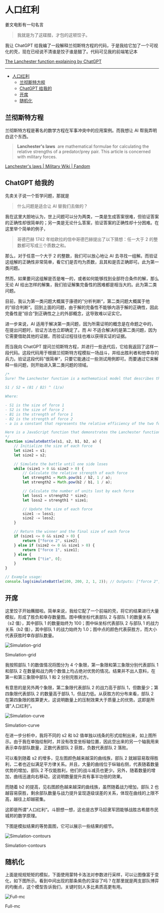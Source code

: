 # 人口红利

姜文电影有一句名言

> 我就是为了这碟醋，才包的这顿饺子。

我让 ChatGPT 给我编了一段解释兰彻斯特方程的代码，于是我给它加了一个可视化的壳，现在已经说不清谁是饺子谁是醋了。代码可见我的前端笔记本

[The Lanchester function explaining by ChatGPT](https://observablehq.com/@listenzcc/the-lanchester-function-explaining-by-chatgpt "The Lanchester function explaining by ChatGPT")

---

-   [人口红利](#人口红利)
    -   [兰彻斯特方程](#兰彻斯特方程)
    -   [ChatGPT 给我的](#chatgpt-给我的)
    -   [开席](#开席)
    -   [随机化](#随机化)

## 兰彻斯特方程

兰彻斯特方程是著名的数学方程在军事冲突中的应用案例。而我想让 AI 帮我弄明白这个东西。

> **Lanchester's laws**
>  are mathematical formulae for calculating the relative strengths of a predator/prey pair. This article is concerned with military forces.

[Lanchester's laws | Military Wiki | Fandom](https://military-history.fandom.com/wiki/Lanchester%27s_laws#:~:text=The%20Lanchester%20equations%20are%20differential%20equations%20describing%20the,to%20demonstrate%20the%20power%20relationships%20between%20opposing%20forces. "Lanchester's laws | Military Wiki | Fandom")

## ChatGPT 给我的

先卖关子说一个哲学问题，那就是

> 什么问题是适合让 AI 替我们去做的？

我在这里大胆地认为，世上问题可以分为两类，一类是生成答案很难，但验证答案的正确性却很简单的；另一类是无论什么答案，验证答案的正确性却十分困难。在这里举个简单的例子，

> 哥德巴赫 1742 年给欧拉的信中哥德巴赫提出了以下猜想：任一大于 2 的整数都可写成三个质数之和。

那么，对于任意一个大于 2 的整数，我们可以放心地让 AI 去寻找一组解。而验证这组解的正确性非常简单，看它们是否均为质数，且其和是否正确即可。此为第一类问题。

然而，如果要问这组解是否是唯一的，或者如何能够找到全部符合条件的解，那么无论 AI 给出怎样的解集，我们验证解集完备性的困难都是相当大的。此为第二类问题。

目前，我认为第一类问题大概属于康德的”分析判断“，第二类问题大概属于他的”综合判断“。回到上面的问题，由于解的完备性不能够内涵于解的正确性，因此完备性是”综合“到正确性之上的外部概念，这导致难以证实它。

进一步来说，AI 适用于解决第一类问题，因为所需证明的概念是在命题之中的，在提出问题时，验证方法也立即确定了。而 AI 不适合解决的是第二类问题，因为它需要借助其他的证据，而验证过程往往也难以获得实证的证据。

而当我向 ChatGPT 提问兰彻斯特方程，并进行一些迭代后，它给我返回了这样一段代码。这段代码用于根据兰彻斯特方程模拟一场战斗，并给出胜利者和他幸存的兵力。验证这段代码”很简单“，只要它能通过一些测试用例即可。而要通过它来解释一些问题，则开始进入第二类问题的领域。

```jsx
/*
Sure! The Lanchester function is a mathematical model that describes the relationship between the size of two opposing forces and their relative strength. The function takes the form of:

S1 / S2 = (B1 / B2) ^ (1/a)

Where:

- S1 is the size of force 1
- S2 is the size of force 2
- B1 is the strength of force 1
- B2 is the strength of force 2
- a is a constant that represents the relative efficiency of the two forces

Here is a JavaScript function that demonstrates the Lanchester function:
*/
function simulateBattle(s1, s2, b1, b2, a) {
    // Initialize the size of each force
    let size1 = s1;
    let size2 = s2;

    // Simulate the battle until one side loses
    while (size1 > 0 && size2 > 0) {
        // Calculate the relative strength of each force
        let strength1 = Math.pow(b1 / b2, 1 / a);
        let strength2 = Math.pow(b2 / b1, 1 / a);

        // Calculate the number of units lost by each force
        let loss1 = strength2 * size2;
        let loss2 = strength1 * size1;

        // Update the size of each force
        size1 -= loss1;
        size2 -= loss2;
    }

    // Return the winner and the final size of each force
    if (size1 <= 0 && size2 > 0) {
        return ["force 2", size2];
    } else if (size2 <= 0 && size1 > 0) {
        return ["force 1", size1];
    } else {
        return ["tie", 0];
    }
}

// Example usage:
console.log(simulateBattle(100, 200, 2, 1, 2)); // Outputs: ["force 2", 100]
```

## 开席

这里饺子开始蘸醋啦。简单来说，我给它配了一个前端的壳，将它的结果进行大量模拟，形成了胜负和幸存数量图。图中横坐标代表部队 2 与部队 1 的数量关系（s2 值），其中部队 1 的数量始终为 100；图中纵坐标代表部队 2 与部队 1 的战力关系（b2 值），其中部队 1 的战力始终为 1.0；图中点的颜色代表获胜方，而大小代表获胜时幸存部队数量。

![Simulation-grid](%E4%BA%BA%E5%8F%A3%E7%BA%A2%E5%88%A9%20698ac9f1797c4967bf2a31885bb12c78/Untitled.png)

Simulation-grid

我按照部队 1 的数值情况将图分为 4 个象限，第一象限和第三象限分别代表部队 1 和部队 2 在数量和战力两个数值上均占绝对优势的情况。结果并不出人意料，在第一和第三象限中部队 1 和 2 分别完胜对方。

有意思的是另外两个象限，第二象限代表部队 2 的战力高于部队 1，但数量少；第四象限代表部队 2 的数量高于部队 1，但战力低。从获胜方的分布来看，部队 2 在第四象限的胜算更大，这说明数量上的压制效果大于质量上的优势。这即是所谓”人口红利“。

![Simulation-curve](%E4%BA%BA%E5%8F%A3%E7%BA%A2%E5%88%A9%20698ac9f1797c4967bf2a31885bb12c78/Untitled%201.png)

Simulation-curve

在进一步分析中，我将不同的 s2 和 b2 值单独以线条的形式绘制出来，如上图所示。由于我在单独绘制时，并没有改变坐标轴位置，因此空出来的另一个轴我用来表示幸存部队数量，正数代表部队 2 获胜，负数代表部队 2 落败。

可以看到随着 s2 的增多，见左图颜色越来越深的曲线族，部队 2 就越容易取得胜利，二者也近似满足平方律关系。并且，大量的曲线位于纵轴右侧，代表随着数量优势的增加，部队 2 不仅能胜利，他们的战斗减员也更少。另外，随着数量的增加，曲线迅速向右移动，这说明数量提升具有事半功倍的效果。

而随着 b2 的提高，见右图颜色越来越深的曲线族，虽然随着战力增加，部队 2 也越容易获胜，剩余部队数量与战力提升呈现逐级误差的关系，体现在曲线的上限不高，越往上却越密集。

这即是所谓”人口红利“。斗胆想一想，这也是古罗马奴隶军团能够战胜古希腊市民城邦的数学原理。

下图是模拟结果的等势面图，它可以展示一些结果的细节。

![Simulation-contours](%E4%BA%BA%E5%8F%A3%E7%BA%A2%E5%88%A9%20698ac9f1797c4967bf2a31885bb12c78/Untitled%202.png)

Simulation-contours

## 随机化

上面是规规矩矩的模拟，下面使用蒙特卡洛法对参数进行采样，可以让图像富于变化，如下图所示。看到中间出现的那条紫色的深谷了吗？在那里就是两支部队博弈的均衡点，这个模型告诉我们，关键时刻人多比素质高更有用。

![Full-mc](%E4%BA%BA%E5%8F%A3%E7%BA%A2%E5%88%A9%20698ac9f1797c4967bf2a31885bb12c78/Untitled%203.png)

Full-mc
